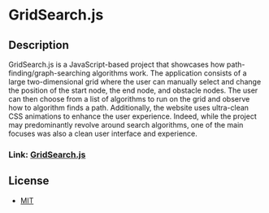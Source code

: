 # GridSearch.js
## Description
GridSearch.js is a JavaScript-based project that showcases how path-finding/graph-searching algorithms work. The application consists of a large two-dimensional grid where the user can manually select and change the position of the start node, the end node, and obstacle nodes. The user can then choose from a list of algorithms to run on the grid and observe how to algorithm finds a path. Additionally, the website uses ultra-clean CSS animations to enhance the user experience. Indeed, while the project may predominantly revolve around search algorithms, one of the main focuses was also a clean user interface and experience.

### Link: [GridSearch.js](https://shriramrav.github.io/GridSearch.js/)

## License
- [MIT](https://github.com/shriramrav/GridSearch.js/blob/master/LICENSE)
